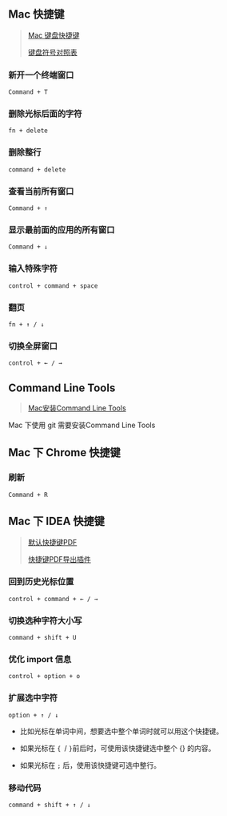 ## Mac 快捷键

> [Mac 键盘快捷键](<https://support.apple.com/zh-cn/HT201236>)
>
> [键盘符号对照表](<https://support.apple.com/zh-cn/guide/mac-help/cpmh0011/mac>)

### 新开一个终端窗口

`Command + T`

### 删除光标后面的字符

`fn + delete`

### 删除整行

`command + delete`

### 查看当前所有窗口

`Command + ↑`

### 显示最前面的应用的所有窗口

`Command + ↓`

### 输入特殊字符

`control + command + space`

### 翻页

`fn + ↑ / ↓`

### 切换全屏窗口

`control + ← / →`

## Command Line Tools

> [Mac安装Command Line Tools](<https://www.jianshu.com/p/308d7be8b8df>)

Mac 下使用 git 需要安装Command Line Tools

## Mac 下 Chrome 快捷键

### 刷新

`Command + R`

## Mac 下 IDEA 快捷键

> [默认快捷键PDF](<https://resources.jetbrains.com/storage/products/intellij-idea/docs/IntelliJIDEA_ReferenceCard.pdf>)
>
> [快捷键PDF导出插件](https://disq.us/url?url=https%3A%2F%2Fplugins.jetbrains.com%2Fplugin%2F7066-keymap-exporter%3APzIda8xZJUI_yTke-yVWlDxszNw&cuid=476847)

### 回到历史光标位置

`control + command + ← / →`

### 切换选种字符大小写

`command + shift + U`

### 优化 import 信息

`control + option + o`

### 扩展选中字符

`option + ↑ / ↓`

- 比如光标在单词中间，想要选中整个单词时就可以用这个快捷键。

- 如果光标在 `{ `/  `}`前后时，可使用该快捷键选中整个 {} 的内容。

- 如果光标在 `;` 后，使用该快捷键可选中整行。

### 移动代码

`command + shift + ↑ / ↓`

